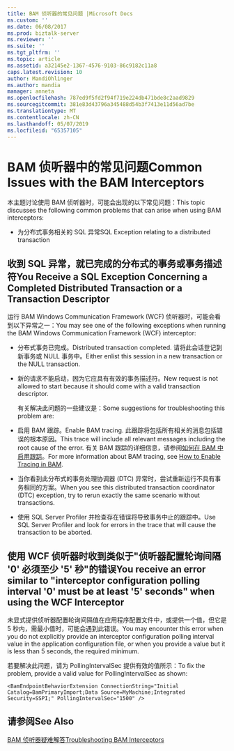 ```yaml
---
title: BAM 侦听器的常见问题 |Microsoft Docs
ms.custom: ''
ms.date: 06/08/2017
ms.prod: biztalk-server
ms.reviewer: ''
ms.suite: ''
ms.tgt_pltfrm: ''
ms.topic: article
ms.assetid: a32145e2-1367-4576-9103-86c9182c11a8
caps.latest.revision: 10
author: MandiOhlinger
ms.author: mandia
manager: anneta
ms.openlocfilehash: 787ed9f5fd2f94f719e224db471bde8c2aad9829
ms.sourcegitcommit: 381e83d43796a345488d54b3f7413e11d56ad7be
ms.translationtype: MT
ms.contentlocale: zh-CN
ms.lasthandoff: 05/07/2019
ms.locfileid: "65357105"
---
```

# <a name="common-issues-with-the-bam-interceptors"></a><span data-ttu-id="4a8a7-102">BAM 侦听器中的常见问题</span><span class="sxs-lookup"><span data-stu-id="4a8a7-102">Common Issues with the BAM Interceptors</span></span>
<span data-ttu-id="4a8a7-103">本主题讨论使用 BAM 侦听器时，可能会出现的以下常见问题：</span><span class="sxs-lookup"><span data-stu-id="4a8a7-103">This topic discusses the following common problems that can arise when using BAM interceptors:</span></span>  
  
-   <span data-ttu-id="4a8a7-104">为分布式事务相关的 SQL 异常</span><span class="sxs-lookup"><span data-stu-id="4a8a7-104">SQL Exception relating to a distributed transaction</span></span>  
  
## <a name="you-receive-a-sql-exception-concerning-a-completed-distributed-transaction-or-a-transaction-descriptor"></a><span data-ttu-id="4a8a7-105">收到 SQL 异常，就已完成的分布式的事务或事务描述符</span><span class="sxs-lookup"><span data-stu-id="4a8a7-105">You Receive a SQL Exception Concerning a Completed Distributed Transaction or a Transaction Descriptor</span></span>  
 <span data-ttu-id="4a8a7-106">运行 BAM Windows Communication Framework (WCF) 侦听器时，可能会看到以下异常之一：</span><span class="sxs-lookup"><span data-stu-id="4a8a7-106">You may see one of the following exceptions when running the BAM Windows Communication Framework (WCF) interceptor:</span></span>  
  
- <span data-ttu-id="4a8a7-107">分布式事务已完成。</span><span class="sxs-lookup"><span data-stu-id="4a8a7-107">Distributed transaction completed.</span></span> <span data-ttu-id="4a8a7-108">请将此会话登记到新事务或 NULL 事务中。</span><span class="sxs-lookup"><span data-stu-id="4a8a7-108">Either enlist this session in a new transaction or the NULL transaction.</span></span>  
  
- <span data-ttu-id="4a8a7-109">新的请求不能启动，因为它应具有有效的事务描述符。</span><span class="sxs-lookup"><span data-stu-id="4a8a7-109">New request is not allowed to start because it should come with a valid transaction descriptor.</span></span>  
  
  <span data-ttu-id="4a8a7-110">有关解决此问题的一些建议是：</span><span class="sxs-lookup"><span data-stu-id="4a8a7-110">Some suggestions for troubleshooting this problem are:</span></span>  
  
- <span data-ttu-id="4a8a7-111">启用 BAM 跟踪。</span><span class="sxs-lookup"><span data-stu-id="4a8a7-111">Enable BAM tracing.</span></span> <span data-ttu-id="4a8a7-112">此跟踪将包括所有相关的消息包括错误的根本原因。</span><span class="sxs-lookup"><span data-stu-id="4a8a7-112">This trace will include all relevant messages including the root cause of the error.</span></span> <span data-ttu-id="4a8a7-113">有关 BAM 跟踪的详细信息，请参阅[如何在 BAM 中启用跟踪](../core/how-to-enable-tracing-in-bam.md)。</span><span class="sxs-lookup"><span data-stu-id="4a8a7-113">For more information about BAM tracing, see [How to Enable Tracing in BAM](../core/how-to-enable-tracing-in-bam.md).</span></span>  
  
- <span data-ttu-id="4a8a7-114">当你看到此分布式的事务处理协调器 (DTC) 异常时，尝试重新运行不具有事务相同的方案。</span><span class="sxs-lookup"><span data-stu-id="4a8a7-114">When you see this distributed transaction coordinator (DTC) exception, try to rerun exactly the same scenario without transactions.</span></span>  
  
- <span data-ttu-id="4a8a7-115">使用 SQL Server Profiler 并检查存在错误将导致事务中止的跟踪中。</span><span class="sxs-lookup"><span data-stu-id="4a8a7-115">Use SQL Server Profiler and look for errors in the trace that will cause the transaction to be aborted.</span></span>  
  
## <a name="you-receive-an-error-similar-to-interceptor-configuration-polling-interval-0-must-be-at-least-5-seconds-when-using-the-wcf-interceptor"></a><span data-ttu-id="4a8a7-116">使用 WCF 侦听器时收到类似于"侦听器配置轮询间隔 '0' 必须至少 '5' 秒"的错误</span><span class="sxs-lookup"><span data-stu-id="4a8a7-116">You receive an error similar to "interceptor configuration polling interval '0' must be at least '5' seconds" when using the WCF Interceptor</span></span>  
 <span data-ttu-id="4a8a7-117">未显式提供侦听器配置轮询间隔值在应用程序配置文件中，或提供一个值，但它是 5 秒内，需最小值时，可能会遇到此错误。</span><span class="sxs-lookup"><span data-stu-id="4a8a7-117">You may encounter this error when you do not explicitly provide an interceptor configuration polling interval value in the application configuration file, or when you provide a value but it is less than 5 seconds, the required minimum.</span></span>  
  
 <span data-ttu-id="4a8a7-118">若要解决此问题，请为 PollingIntervalSec 提供有效的值所示：</span><span class="sxs-lookup"><span data-stu-id="4a8a7-118">To fix the problem, provide a valid value for PollingIntervalSec as shown:</span></span>  
  
```  
<BamEndpointBehaviorExtension ConnectionString="Initial Catalog=BamPrimaryImport;Data Source=MyMachine;Integrated Security=SSPI;" PollingIntervalSec="1500" />  
```  
  
## <a name="see-also"></a><span data-ttu-id="4a8a7-119">请参阅</span><span class="sxs-lookup"><span data-stu-id="4a8a7-119">See Also</span></span>  
 [<span data-ttu-id="4a8a7-120">BAM 侦听器疑难解答</span><span class="sxs-lookup"><span data-stu-id="4a8a7-120">Troubleshooting BAM Interceptors</span></span>](../core/troubleshooting-bam-interceptors.md)